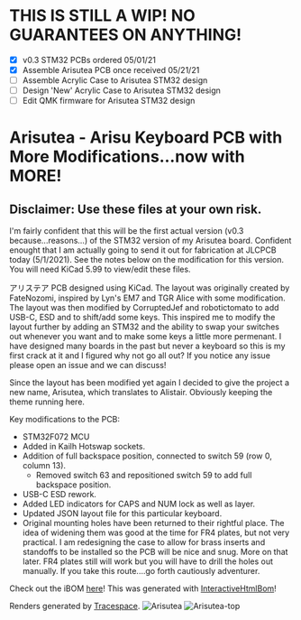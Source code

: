 # THIS IS STILL A WIP! NO GUARANTEES ON ANYTHING!
- [X] v0.3 STM32 PCBs ordered 05/01/21
- [X] Assemble Arisutea PCB once received 05/21/21
- [ ] Assemble Acrylic Case to Arisutea STM32 design
- [ ] Design 'New' Acrylic Case to Arisutea STM32 design
- [ ] Edit QMK firmware for Arisutea STM32 design
# Arisutea - Arisu Keyboard PCB with More Modifications...now with MORE!
## Disclaimer: Use these files at your own risk.
I'm fairly confident that this will be the first actual version (v0.3 because...reasons...) of the STM32 version of my Arisutea board. Confident enought that I am actually going to send it out for fabrication at JLCPCB today (5/1/2021). See the notes below on the modification for this version. You will need KiCad 5.99 to view/edit these files.

アリステア PCB designed using KiCad. The layout was originally created by FateNozomi, inspired by Lyn's EM7 and TGR Alice with some modification. The layout was then modified by CorruptedJef and robotictomato to add USB-C, ESD and to shift/add some keys. This inspired me to modify the layout further by adding an STM32 and the ability to swap your switches out whenever you want and to make some keys a little more permenant. I have designed many boards in the past but never a keyboard so this is my first crack at it and I figured why not go all out? If you notice any issue please open an issue and we can discuss!

Since the layout has been modified yet again I decided to give the project a new name, Arisutea, which translates to Alistair. Obviously keeping the theme running here. 

Key modifications to the PCB:
- STM32F072 MCU
- Added in Kailh Hotswap sockets.
- Addition of full backspace position, connected to switch 59 (row 0, column 13).
  - Removed switch 63 and repositioned switch 59 to add full backspace position.
- USB-C ESD rework.
- Added LED indicators for CAPS and NUM lock as well as layer.
- Updated JSON layout file for this particular keyboard.
- Original mounting holes have been returned to their rightful place. The idea of widening them was good at the time for FR4 plates, but not very practical. I am redesigning the case to allow for brass inserts and standoffs to be installed so the PCB will be nice and snug. More on that later. FR4 plates still will work but you will have to drill the holes out manually. If you take this route....go forth cautiously adventurer.

Check out the iBOM [here](https://htmlpreview.github.io/?https://raw.githubusercontent.com/mattyams/arisutea-pcb/dev-stm32/hardware/BOM/arisutea-stm-32-ibom.html)! This was generated with [InteractiveHtmlBom](https://github.com/openscopeproject/InteractiveHtmlBom)!

Renders generated by [Tracespace](https://github.com/tracespace/tracespace).
![Arisutea](https://raw.githubusercontent.com/mattyams/arisutea-pcb/dev-stm32/graphics/arisutea-pcb-stm32-bottom.png)
![Arisutea-top](https://raw.githubusercontent.com/mattyams/arisutea-pcb/dev-stm32/graphics/arisutea-pcb-stm32-top.png)
<!--
Just messing around with different switches.
![Arisutea-switches](https://i.imgur.com/Znw3HWQ.jpg)

The family, so far....
![Arisutea-builds](https://i.imgur.com/b8SRfIZ.jpg)

# Case Files for Ponoko

Case files are updated to reflect changes to the full backspace on switch 59 and can be found in the hardware folder under [arisutea-case](https://github.com/mattyams/arisutea-pcb/tree/master/hardware/arisutea-case).  The case I ordered with these changes just came in this week (3/6/2021) and it works very well with the changes I made to the full backspace and addition of the stablizer on the prototypes designed by CorruptedJef and robotictomato. There is now a "boxed" version of the case that I have made that is designed to work with some wrist rests that do not have the ortho shape. I have not tested this design yet but the prototype should be here this coming week (3/29/2021). There are now case files for version 0.6 that include the indicator LEDs, I have not ordered/tested these but will soon.

![Ponoko-case-1](https://imgur.com/FcGVhWI.jpg)
![Ponoko-case-2](https://imgur.com/hdUOVdj.jpg)
![Ponoko-case-3](https://imgur.com/IXYp1Ry.jpg)
![Ponoko-case-4](https://imgur.com/iDQcOTm.jpg)

# FR4 Plates and Case

Additionaly I have created files for FR4 plates to be made and used with this layout. These can be found in the hardware folder under [FR4_Plates](https://github.com/mattyams/arisutea-pcb/tree/master/hardware/FR4_Plates). The plates are designed to fit with the full backspace and non-stepped capslock. That being said, these will not work on the original Fate Designs PCB. Plates for the LED indicators have not been made just yet, but will be soon.

![FR4-Plates-1](https://imgur.com/oCfGKm7.jpg)
![FR4-Plates-2](https://imgur.com/L0FgL0s.jpg)
![FR4-Plates-3](https://imgur.com/QA77TCx.jpg)
![FR4-Plates-6](https://imgur.com/sJeoB8D.jpg)
## Exceprts from original designer, FateNozomi:

Key differences:
- Removed the extra [B] key on the right half and shifted the [NM,.?] row to the left by 0.25U.
- Shifted the 3 keys to the right and added arrow keys.
- Tweaked the bottom so that the 1.5U keys doesn't protrude out a little.

Shifting the [NM,.?] row to the left by 0.25U required quite some work on the arrangement of keys for the right half.
As a result, this does not give the same typing experience as Lyn's EM7 and TGR Alice.
Lyn's EM7 and TGR Alice uses the home row as the center point to vertically align both halves while I used the number row instead.
Due to the nature of staggered keyboards, aligning using the number row resulted in the home row not being aligned.

Disclaimer: Use these files at your own risk.

## Gerber Files
Download the gerber and BOM files under [releases](https://github.com/mattyams/arisutea-pcb/releases).

## PCB Assembly
For the components required, you may refer to the bill of materials included along with the release as reference or load up the design file in KiCad.
All the components can be soldered using a regular soldering iron, though soldering the USB-C receptacle might be the biggest hurdle. I have made an adjustment to the USB footprint to allow for a little more error when handsoldering. If needed, the BOM and POS file can be used on JLCPCB to assemble the PCB although I have not used their service I cannot confirm its accuracy or quality. -->
